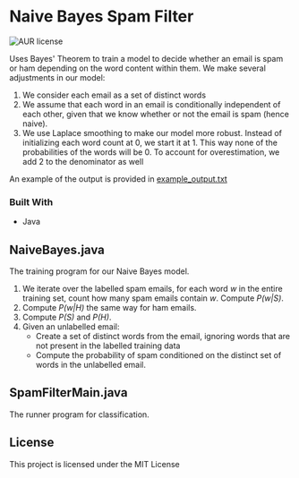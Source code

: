 # Naive Bayes Spam Filter
![AUR license](https://img.shields.io/aur/license/s?color=blue&label=license&logo=MIT&logoColor=blue)

Uses Bayes' Theorem to train a model to decide whether an email is spam
or ham depending on the word content within them. We make several adjustments in our model:
1. We consider each email as a set of distinct words
2. We assume that each word in an email is conditionally independent of each other, given that we know whether or not the email is spam (hence naive).
3. We use Laplace smoothing to make our model more robust. Instead of initializing each word count at 0, we start it at 1. This way none of the probabilities of the words will be 0. To account for overestimation, we add 2 to the denominator as well

An example of the output is provided in [example_output.txt](https://github.com/johnsonkuang/NaiveBayesSpamFilter/example_output.txt)

### Built With
- Java

## NaiveBayes.java
The training program for our Naive Bayes model.

1. We iterate over the labelled spam emails, for each word *w* in the entire training set, count how many spam emails contain *w*. Compute *P(w|S)*.
2. Compute *P(w|H)* the same way for ham emails.
3. Compute *P(S)* and *P(H)*.
4. Given an unlabelled email:
    - Create a set of distinct words from the email, ignoring words that are not present in the labelled training data
    - Compute the probability of spam conditioned on the distinct set of words in the unlabelled email.

## SpamFilterMain.java
The runner program for classification.

## License
This project is licensed under the MIT License

